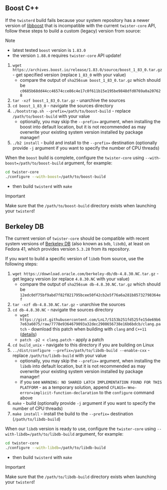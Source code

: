 ## Boost C++

If the `twisterd` build fails because your system repository has a newer version of [libboost](https://www.boost.org/) that is incompatible with the current `twister-core` API, follow these steps to build a custom (legacy) version from source:

> [!NOTE]
> * latest tested `boost` version is `1.83.0`
> * the version `1.88.0` requires `twister-core` API update!

1. `wget https://archives.boost.io/release/1.83.0/source/boost_1_83_0.tar.gz` - get specified version (replace `1_83_0` with your value)
    * compare the output of `sha256sum boost_1_83_0.tar.gz` which should be `c0685b68dd44cc46574cce86c4e17c0f611b15e195be9848dfd0769a0a207628`
2. `tar -xzf boost_1_83_0.tar.gz` - unarchive the sources
3. `cd boost_1_83_0` - navigate the sources directory
4. `./bootstrap.sh --prefix=/path/to/boost-build` - replace `/path/to/boost-build` with your value
    * optionally, you may skip the `--prefix=` argument, when installing the boost into default location, but it is not recommended as may overwrite your existing system version installed by package manager!
5. `./b2 install` - build and install to the `--prefix=` destination (optionally provide `-j` argument if you want to specify the number of CPU threads)

When the `boost` build is complete, configure the `twister-core` using `--with-boost=/path/to/boost-build` argument, for example:

``` bash
cd twister-core
./configure --with-boost=/path/to/boost-build
```
* then build `twisterd` with `make`

> [!IMPORTANT]
> Make sure that the `/path/to/boost-build` directory exists when launching your `twisterd`!

## Berkeley DB

The current version of `twister-core` should be compatible with recent system versions of [Berkeley DB](https://www.oracle.com/database/technologies/related/berkeleydb.html) (also known as `bdb`, `libdb`), at least on Fedora 41, which provides version `5.3.28` from its repository.

If you want to build a specific version of `libdb` from source, use the following steps:

1. `wget https://download.oracle.com/berkeley-db/db-4.8.30.NC.tar.gz` - get legacy version (or replace `4.8.30.NC` with your value)
    * compare the output of `sha256sum db-4.8.30.NC.tar.gz` which should be `12edc0df75bf9abd7f82f821795bcee50f42cb2e5f76a6a281b85732798364ef`
2. `tar -xzf db-4.8.30.NC.tar.gz` - unarchive the sources
3. `cd db-4.8.30.NC` - navigate the sources directory
    * `wget https://gist.githubusercontent.com/LnL7/5153b251fd525fe15de69b67e63a6075/raw/7778e9364679093a32dec2908656738e16b6bdcb/clang.patch` - download this patch when building with `clang` and `C++11` ([details](https://community.oracle.com/thread/3952592))
    * `patch -p2 < clang.patch` - apply a patch
4. `cd build_unix` - navigate to this directory if you are building on Linux
5. `../dist/configure --prefix=/path/to/libdb-build --enable-cxx` - replace `/path/to/libdb-build` with your value
    * optionally, you may skip the `--prefix=` argument, when installing the `libdb` into default location, but it is not recommended as may overwrite your existing system version installed by package manager!
    * if you see `WARNING: NO SHARED LATCH IMPLEMENTATION FOUND FOR THIS PLATFORM` - as a temporary solution, append `CFLAGS=-Wno-error=implicit-function-declaration` to the `configure` command above
6. `make` - build (optionally provide `-j` argument if you want to specify the number of CPU threads)
7. `make install` - install the build to the `--prefix=` destination (`/path/to/libdb-build`)

When our `libdb` version is ready to use, configure the `twister-core` using `--with-libdb=/path/to/libdb-build` argument, for example:

``` bash
cd twister-core
./configure --with-libdb=/path/to/libdb-build
```
* then build `twisterd` with `make`

> [!IMPORTANT]
> Make sure that the `/path/to/libdb-build` directory exists when launching your `twisterd`!